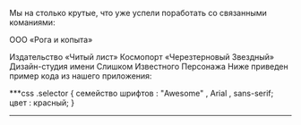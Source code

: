 Мы на столько крутые, что уже успели поработать со связанными команиями:

ООО «Рога и копыта»

Издательство «Читый лист»
Космопорт «Черезтерновый Звездный»
Дизайн-студия имени Слишком Известного Персонажа
Ниже приведен пример кода из нашего приложения:

***css
.selector {
   семейство шрифтов :  "Awesome" , Arial , sans-serif;
  цвет : красный;
}
***
